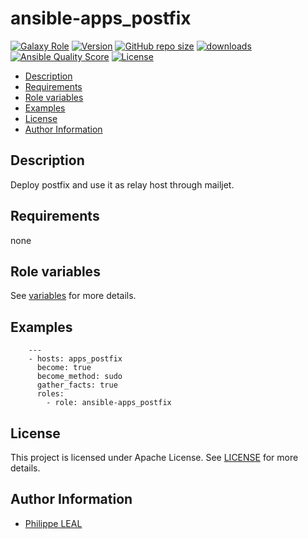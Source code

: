 # ansible-apps_postfix

[![Galaxy Role](https://img.shields.io/badge/galaxy-apps_postfix-purple?style=flat)](https://galaxy.ansible.com/lotusnoir/apps_postfix)
[![Version](https://img.shields.io/github/release/lotusnoir/ansible-apps_postfix.svg)](https://github.com/lotusnoir/ansible-apps_postfix/releases/latest)
[![GitHub repo size](https://img.shields.io/github/repo-size/lotusnoir/ansible-apps_postfix?color=orange&style=flat)](https://galaxy.ansible.com/lotusnoir/apps_postfix)
[![downloads](https://img.shields.io/ansible/role/d/56097)](https://galaxy.ansible.com/lotusnoir/apps_postfix)
[![Ansible Quality Score](https://img.shields.io/ansible/quality/56097)](https://galaxy.ansible.com/lotusnoir/apps_postfix)
[![License](https://img.shields.io/badge/license-Apache--2.0-brightgreen?style=flat)](https://opensource.org/licenses/Apache-2.0)

<!-- START doctoc generated TOC please keep comment here to allow auto update -->
<!-- DON'T EDIT THIS SECTION, INSTEAD RE-RUN doctoc TO UPDATE -->

- [Description](#description)
- [Requirements](#requirements)
- [Role variables](#role-variables)
- [Examples](#examples)
- [License](#license)
- [Author Information](#author-information)

<!-- END doctoc generated TOC please keep comment here to allow auto update -->

## Description

Deploy postfix and use it as relay host through mailjet.
## Requirements

none

## Role variables

See [variables](/defaults/main.yml) for more details.

## Examples

        ---
        - hosts: apps_postfix
          become: true
          become_method: sudo
          gather_facts: true
          roles:
            - role: ansible-apps_postfix


## License

This project is licensed under Apache License. See [LICENSE](/LICENSE) for more details.

## Author Information

- [Philippe LEAL](https://github.com/lotusnoir)
